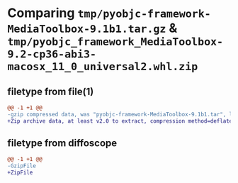 # Comparing `tmp/pyobjc-framework-MediaToolbox-9.1b1.tar.gz` & `tmp/pyobjc_framework_MediaToolbox-9.2-cp36-abi3-macosx_11_0_universal2.whl.zip`

## filetype from file(1)

```diff
@@ -1 +1 @@
-gzip compressed data, was "pyobjc-framework-MediaToolbox-9.1b1.tar", last modified: Sun Mar 26 11:29:02 2023, max compression
+Zip archive data, at least v2.0 to extract, compression method=deflate
```

## filetype from diffoscope

```diff
@@ -1 +1 @@
-GzipFile
+ZipFile
```

